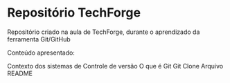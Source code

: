 # Repositório TechForge

Repositório criado na aula de TechForge, durante o aprendizado da ferramenta Git/GitHub

Conteúdo apresentado:

Contexto dos sistemas de Controle de versão
O que é Git
Git Clone
Arquivo README